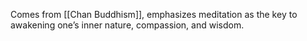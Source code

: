 Comes from [[Chan Buddhism]], emphasizes meditation as the key to awakening one’s inner nature, compassion, and wisdom.